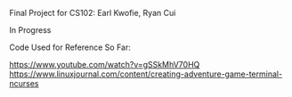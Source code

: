 Final Project for CS102: Earl Kwofie, Ryan Cui

In Progress

Code Used for Reference So Far:

https://www.youtube.com/watch?v=gSSkMhV70HQ
  https://www.linuxjournal.com/content/creating-adventure-game-terminal-ncurses
